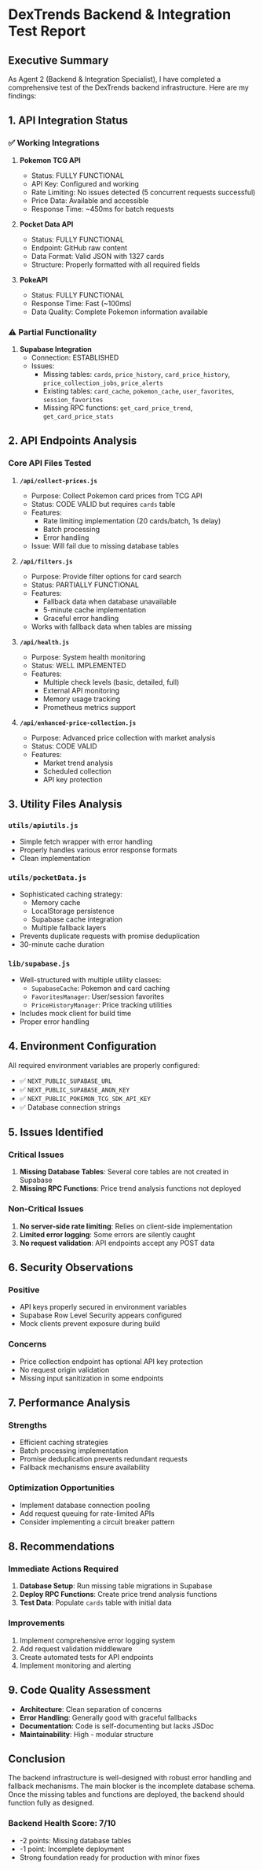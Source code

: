 # DexTrends Backend & Integration Test Report

## Executive Summary

As Agent 2 (Backend & Integration Specialist), I have completed a comprehensive test of the DexTrends backend infrastructure. Here are my findings:

## 1. API Integration Status

### ✅ Working Integrations

1. **Pokemon TCG API**
   - Status: FULLY FUNCTIONAL
   - API Key: Configured and working
   - Rate Limiting: No issues detected (5 concurrent requests successful)
   - Price Data: Available and accessible
   - Response Time: ~450ms for batch requests

2. **Pocket Data API**
   - Status: FULLY FUNCTIONAL
   - Endpoint: GitHub raw content
   - Data Format: Valid JSON with 1327 cards
   - Structure: Properly formatted with all required fields

3. **PokeAPI**
   - Status: FULLY FUNCTIONAL
   - Response Time: Fast (~100ms)
   - Data Quality: Complete Pokemon information available

### ⚠️ Partial Functionality

1. **Supabase Integration**
   - Connection: ESTABLISHED
   - Issues:
     - Missing tables: `cards`, `price_history`, `card_price_history`, `price_collection_jobs`, `price_alerts`
     - Existing tables: `card_cache`, `pokemon_cache`, `user_favorites`, `session_favorites`
     - Missing RPC functions: `get_card_price_trend`, `get_card_price_stats`

## 2. API Endpoints Analysis

### Core API Files Tested

1. **`/api/collect-prices.js`**
   - Purpose: Collect Pokemon card prices from TCG API
   - Status: CODE VALID but requires `cards` table
   - Features:
     - Rate limiting implementation (20 cards/batch, 1s delay)
     - Batch processing
     - Error handling
   - Issue: Will fail due to missing database tables

2. **`/api/filters.js`**
   - Purpose: Provide filter options for card search
   - Status: PARTIALLY FUNCTIONAL
   - Features:
     - Fallback data when database unavailable
     - 5-minute cache implementation
     - Graceful error handling
   - Works with fallback data when tables are missing

3. **`/api/health.js`**
   - Purpose: System health monitoring
   - Status: WELL IMPLEMENTED
   - Features:
     - Multiple check levels (basic, detailed, full)
     - External API monitoring
     - Memory usage tracking
     - Prometheus metrics support

4. **`/api/enhanced-price-collection.js`**
   - Purpose: Advanced price collection with market analysis
   - Status: CODE VALID
   - Features:
     - Market trend analysis
     - Scheduled collection
     - API key protection

## 3. Utility Files Analysis

### `utils/apiutils.js`
- Simple fetch wrapper with error handling
- Properly handles various error response formats
- Clean implementation

### `utils/pocketData.js`
- Sophisticated caching strategy:
  - Memory cache
  - LocalStorage persistence
  - Supabase cache integration
  - Multiple fallback layers
- Prevents duplicate requests with promise deduplication
- 30-minute cache duration

### `lib/supabase.js`
- Well-structured with multiple utility classes:
  - `SupabaseCache`: Pokemon and card caching
  - `FavoritesManager`: User/session favorites
  - `PriceHistoryManager`: Price tracking utilities
- Includes mock client for build time
- Proper error handling

## 4. Environment Configuration

All required environment variables are properly configured:
- ✅ `NEXT_PUBLIC_SUPABASE_URL`
- ✅ `NEXT_PUBLIC_SUPABASE_ANON_KEY`
- ✅ `NEXT_PUBLIC_POKEMON_TCG_SDK_API_KEY`
- ✅ Database connection strings

## 5. Issues Identified

### Critical Issues
1. **Missing Database Tables**: Several core tables are not created in Supabase
2. **Missing RPC Functions**: Price trend analysis functions not deployed

### Non-Critical Issues
1. **No server-side rate limiting**: Relies on client-side implementation
2. **Limited error logging**: Some errors are silently caught
3. **No request validation**: API endpoints accept any POST data

## 6. Security Observations

### Positive
- API keys properly secured in environment variables
- Supabase Row Level Security appears configured
- Mock clients prevent exposure during build

### Concerns
- Price collection endpoint has optional API key protection
- No request origin validation
- Missing input sanitization in some endpoints

## 7. Performance Analysis

### Strengths
- Efficient caching strategies
- Batch processing implementation
- Promise deduplication prevents redundant requests
- Fallback mechanisms ensure availability

### Optimization Opportunities
- Implement database connection pooling
- Add request queuing for rate-limited APIs
- Consider implementing a circuit breaker pattern

## 8. Recommendations

### Immediate Actions Required
1. **Database Setup**: Run missing table migrations in Supabase
2. **Deploy RPC Functions**: Create price trend analysis functions
3. **Test Data**: Populate `cards` table with initial data

### Improvements
1. Implement comprehensive error logging system
2. Add request validation middleware
3. Create automated tests for API endpoints
4. Implement monitoring and alerting

## 9. Code Quality Assessment

- **Architecture**: Clean separation of concerns
- **Error Handling**: Generally good with graceful fallbacks
- **Documentation**: Code is self-documenting but lacks JSDoc
- **Maintainability**: High - modular structure

## Conclusion

The backend infrastructure is well-designed with robust error handling and fallback mechanisms. The main blocker is the incomplete database schema. Once the missing tables and functions are deployed, the backend should function fully as designed.

### Backend Health Score: 7/10
- -2 points: Missing database tables
- -1 point: Incomplete deployment
- Strong foundation ready for production with minor fixes